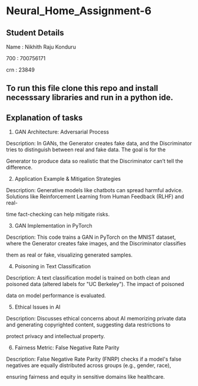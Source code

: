 # Neural_Home_Assignment-6

## Student Details

Name : Nikhith Raju Konduru

700 : 700756171

crn : 23849

## To run this file clone this repo and install necesssary libraries and run in a python ide.

## Explanation of tasks

1. GAN Architecture: Adversarial Process

Description: In GANs, the Generator creates fake data, and the Discriminator tries to distinguish between real and fake data. The goal is for the 

Generator to produce data so realistic that the Discriminator can’t tell the difference.

2. Application Example & Mitigation Strategies

Description: Generative models like chatbots can spread harmful advice. Solutions like Reinforcement Learning from Human Feedback (RLHF) and real-

time fact-checking can help mitigate risks.

3. GAN Implementation in PyTorch

Description: This code trains a GAN in PyTorch on the MNIST dataset, where the Generator creates fake images, and the Discriminator classifies 

them as real or fake, visualizing generated samples.

4. Poisoning in Text Classification

Description: A text classification model is trained on both clean and poisoned data (altered labels for "UC Berkeley"). The impact of poisoned 

data on model performance is evaluated.

5. Ethical Issues in AI

Description: Discusses ethical concerns about AI memorizing private data and generating copyrighted content, suggesting data restrictions to 

protect privacy and intellectual property.

6. Fairness Metric: False Negative Rate Parity

Description: False Negative Rate Parity (FNRP) checks if a model's false negatives are equally distributed across groups (e.g., gender, race), 

ensuring fairness and equity in sensitive domains like healthcare.
